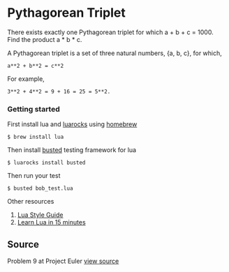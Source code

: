# Pythagorean Triplet

There exists exactly one Pythagorean triplet for which a + b + c = 1000. Find the product a * b * c.

A Pythagorean triplet is a set of three natural numbers, {a, b, c}, for
which,

```
a**2 + b**2 = c**2
```

For example, 

```
3**2 + 4**2 = 9 + 16 = 25 = 5**2.
```

### Getting started
First install lua and [luarocks][2] using [homebrew][1]

    $ brew install lua

Then install [busted][3] testing framework for lua

    $ luarocks install busted

Then run your test

    $ busted bob_test.lua

Other resources

  1. [Lua Style Guide][4]
  2. [Learn Lua in 15 minutes][5]

[1]: http://brew.sh/
[2]: http://luarocks.org/
[3]: http://olivinelabs.com/busted/
[4]: https://github.com/Olivine-Labs/lua-style-guide
[5]: http://tylerneylon.com/a/learn-lua/

## Source

Problem 9 at Project Euler [view source](http://projecteuler.net/problem=9)
